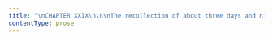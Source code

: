 ```yaml
---
title: "\nCHAPTER XXIX\n\n\nThe recollection of about three days and nights succeeding this is very\ndim in my mind.\_ I can recall some sensations felt in that interval; but\nfew thoughts framed, and no actions performed.\_ I knew I was in a small\nroom and in a narrow bed.\_ To that bed I seemed to have grown; I lay on\nit motionless as a stone; and to have torn me from it would have been\nalmost to kill me.\_ I took no note of the lapse of time—of the change\nfrom morning to noon, from noon to evening.\_ I observed when any one\nentered or left the apartment: I could even tell who they were; I could\nunderstand what was said when the speaker stood near to me; but I could\nnot answer; to open my lips or move my limbs was equally impossible.\_\nHannah, the servant, was my most frequent visitor.\_ Her coming disturbed\nme.\_ I had a feeling that she wished me away: that she did not\nunderstand me or my circumstances; that she was prejudiced against me.\_\nDiana and Mary appeared in the chamber once or twice a day.\_ They would\nwhisper sentences of this sort at my bedside—\n\n“It is very well we took her in.”\n\n“Yes; she would certainly have been found dead at the door in the\nmorning had she been left out all night.\_ I wonder what she has gone\nthrough?”\n\n“Strange hardships, I imagine—poor, emaciated, pallid wanderer?”\n\n“She is not an uneducated person, I should think, by her manner of\nspeaking; her accent was quite pure; and the clothes she took off,\nthough splashed and wet, were little worn and fine.”\n\n“She has a peculiar face; fleshless and haggard as it is, I rather like\nit; and when in good health and animated, I can fancy her physiognomy\nwould be agreeable.”\n\nNever once in their dialogues did I hear a syllable of regret at the\nhospitality they had extended to me, or of suspicion of, or aversion to,\nmyself.\_ I was comforted.\n\nMr. St. John came but once: he looked at me, and said my state of\nlethargy was the result of reaction from excessive and protracted\nfatigue.\_ He pronounced it needless to send for a doctor: nature, he was\nsure, would manage best, left to herself.\_ He said every nerve had been\noverstrained in some way, and the whole system must sleep torpid a\nwhile.\_ There was no disease.\_ He imagined my recovery would be rapid\nenough when once commenced.\_ These opinions he delivered in a few words,\nin a quiet, low voice; and added, after a pause, in the tone of a man\nlittle accustomed to expansive comment, “Rather an unusual physiognomy;\ncertainly, not indicative of vulgarity or degradation.”\n\n“Far otherwise,” responded Diana.\_ “To speak truth, St. John, my heart\nrather warms to the poor little soul.\_ I wish we may be able to benefit\nher permanently.”\n\n“That is hardly likely,” was the reply.\_ “You will find she is some\nyoung lady who has had a misunderstanding with her friends, and has\nprobably injudiciously left them.\_ We may, perhaps, succeed in restoring\nher to them, if she is not obstinate: but I trace lines of force in her\nface which make me sceptical of her tractability.”\_ He stood considering\nme some minutes; then added, “She looks sensible, but not at all\nhandsome.”\n\n“She is so ill, St. John.”\n\n“Ill or well, she would always be plain.\_ The grace and harmony of\nbeauty are quite wanting in those features.”\n\nOn the third day I was better; on the fourth, I could speak, move, rise\nin bed, and turn.\_ Hannah had brought me some gruel and dry toast,\nabout, as I supposed, the dinner-hour.\_ I had eaten with relish: the\nfood was good—void of the feverish flavour which had hitherto poisoned\nwhat I had swallowed.\_ When she left me, I felt comparatively strong and\nrevived: ere long satiety of repose and desire for action stirred me.\_ I\nwished to rise; but what could I put on?\_ Only my damp and bemired\napparel; in which I had slept on the ground and fallen in the marsh.\_ I\nfelt ashamed to appear before my benefactors so clad.\_ I was spared the\nhumiliation.\n\nOn a chair by the bedside were all my own things, clean and dry.\_ My\nblack silk frock hung against the wall.\_ The traces of the bog were\nremoved from it; the creases left by the wet smoothed out: it was quite\ndecent.\_ My very shoes and stockings were purified and rendered\npresentable.\_ There were the means of washing in the room, and a comb\nand brush to smooth my hair.\_ After a weary process, and resting every\nfive minutes, I succeeded in dressing myself.\_ My clothes hung loose on\nme; for I was much wasted, but I covered deficiencies with a shawl, and\nonce more, clean and respectable looking—no speck of the dirt, no trace\nof the disorder I so hated, and which seemed so to degrade me, left—I\ncrept down a stone staircase with the aid of the banisters, to a narrow\nlow passage, and found my way presently to the kitchen.\n\nIt was full of the fragrance of new bread and the warmth of a generous\nfire.\_ Hannah was baking.\_ Prejudices, it is well known, are most\ndifficult to eradicate from the heart whose soil has never been loosened\nor fertilised by education: they grow there, firm as weeds among\nstones.\_ Hannah had been cold and stiff, indeed, at the first: latterly\nshe had begun to relent a little; and when she saw me come in tidy and\nwell-dressed, she even smiled.\n\n“What, you have got up!” she said.\_ “You are better, then.\_ You may sit\nyou down in my chair on the hearthstone, if you will.”\n\nShe pointed to the rocking-chair: I took it.\_ She bustled about,\nexamining me every now and then with the corner of her eye.\_ Turning to\nme, as she took some loaves from the oven, she asked bluntly—\n\n“Did you ever go a-begging afore you came here?”\n\nI was indignant for a moment; but remembering that anger was out of the\nquestion, and that I had indeed appeared as a beggar to her, I answered\nquietly, but still not without a certain marked firmness—\n\n“You are mistaken in supposing me a beggar.\_ I am no beggar; any more\nthan yourself or your young ladies.”\n\nAfter a pause she said, “I dunnut understand that: you’ve like no house,\nnor no brass, I guess?”\n\n“The want of house or brass (by which I suppose you mean money) does not\nmake a beggar in your sense of the word.”\n\n“Are you book-learned?” she inquired presently.\n\n“Yes, very.”\n\n“But you’ve never been to a boarding-school?”\n\n“I was at a boarding-school eight years.”\n\nShe opened her eyes wide.\_ “Whatever cannot ye keep yourself for, then?”\n\n“I have kept myself; and, I trust, shall keep myself again.\_ What are\nyou going to do with these gooseberries?” I inquired, as she brought out\na basket of the fruit.\n\n“Mak’ ’em into pies.”\n\n“Give them to me and I’ll pick them.”\n\n“Nay; I dunnut want ye to do nought.”\n\n“But I must do something.\_ Let me have them.”\n\nShe consented; and she even brought me a clean towel to spread over my\ndress, “lest,” as she said, “I should mucky it.”\n\n“Ye’ve not been used to sarvant’s wark, I see by your hands,” she\nremarked.\_ “Happen ye’ve been a dressmaker?”\n\n“No, you are wrong.\_ And now, never mind what I have been: don’t trouble\nyour head further about me; but tell me the name of the house where we\nare.”\n\n“Some calls it Marsh End, and some calls it Moor House.”\n\n“And the gentleman who lives here is called Mr. St. John?”\n\n“Nay; he doesn’t live here: he is only staying a while.\_ When he is at\nhome, he is in his own parish at Morton.”\n\n“That village a few miles off?\n\n“Aye.”\n\n“And what is he?”\n\n“He is a parson.”\n\nI remembered the answer of the old housekeeper at the parsonage, when I\nhad asked to see the clergyman.\_ “This, then, was his father’s\nresidence?”\n\n“Aye; old Mr. Rivers lived here, and his father, and grandfather, and\ngurt (great) grandfather afore him.”\n\n“The name, then, of that gentleman, is Mr. St. John Rivers?”\n\n“Aye; St. John is like his kirstened name.”\n\n“And his sisters are called Diana and Mary Rivers?”\n\n“Yes.”\n\n“Their father is dead?”\n\n“Dead three weeks sin’ of a stroke.”\n\n“They have no mother?”\n\n“The mistress has been dead this mony a year.”\n\n“Have you lived with the family long?”\n\n“I’ve lived here thirty year.\_ I nursed them all three.”\n\n“That proves you must have been an honest and faithful servant.\_ I will\nsay so much for you, though you have had the incivility to call me a\nbeggar.”\n\nShe again regarded me with a surprised stare.\_ “I believe,” she said, “I\nwas quite mista’en in my thoughts of you: but there is so mony cheats\ngoes about, you mun forgie me.”\n\n“And though,” I continued, rather severely, “you wished to turn me from\nthe door, on a night when you should not have shut out a dog.”\n\n“Well, it was hard: but what can a body do?\_ I thought more o’ th’\nchilder nor of mysel: poor things!\_ They’ve like nobody to tak’ care on\n’em but me.\_ I’m like to look sharpish.”\n\nI maintained a grave silence for some minutes.\n\n“You munnut think too hardly of me,” she again remarked.\n\n“But I do think hardly of you,” I said; “and I’ll tell you why—not so\nmuch because you refused to give me shelter, or regarded me as an\nimpostor, as because you just now made it a species of reproach that I\nhad no ‘brass’ and no house.\_ Some of the best people that ever lived\nhave been as destitute as I am; and if you are a Christian, you ought\nnot to consider poverty a crime.”\n\n“No more I ought,” said she: “Mr. St. John tells me so too; and I see I\nwor wrang—but I’ve clear a different notion on you now to what I had.\_\nYou look a raight down dacent little crater.”\n\n“That will do—I forgive you now.\_ Shake hands.”\n\nShe put her floury and horny hand into mine; another and heartier smile\nillumined her rough face, and from that moment we were friends.\n\nHannah was evidently fond of talking.\_ While I picked the fruit, and she\nmade the paste for the pies, she proceeded to give me sundry details\nabout her deceased master and mistress, and “the childer,” as she called\nthe young people.\n\nOld Mr. Rivers, she said, was a plain man enough, but a gentleman, and\nof as ancient a family as could be found.\_ Marsh End had belonged to the\nRivers ever since it was a house: and it was, she affirmed, “aboon two\nhundred year old—for all it looked but a small, humble place, naught to\ncompare wi’ Mr. Oliver’s grand hall down i’ Morton Vale.\_ But she could\nremember Bill Oliver’s father a journeyman needlemaker; and th’ Rivers\nwor gentry i’ th’ owd days o’ th’ Henrys, as onybody might see by\nlooking into th’ registers i’ Morton Church vestry.”\_ Still, she\nallowed, “the owd maister was like other folk—naught mich out o’ t’\ncommon way: stark mad o’ shooting, and farming, and sich like.”\_ The\nmistress was different.\_ She was a great reader, and studied a deal; and\nthe “bairns” had taken after her.\_ There was nothing like them in these\nparts, nor ever had been; they had liked learning, all three, almost\nfrom the time they could speak; and they had always been “of a mak’ of\ntheir own.”\_ Mr. St. John, when he grew up, would go to college and be a\nparson; and the girls, as soon as they left school, would seek places as\ngovernesses: for they had told her their father had some years ago lost\na great deal of money by a man he had trusted turning bankrupt; and as\nhe was now not rich enough to give them fortunes, they must provide for\nthemselves.\_ They had lived very little at home for a long while, and\nwere only come now to stay a few weeks on account of their father’s\ndeath; but they did so like Marsh End and Morton, and all these moors\nand hills about.\_ They had been in London, and many other grand towns;\nbut they always said there was no place like home; and then they were so\nagreeable with each other—never fell out nor “threaped.”\_ She did not\nknow where there was such a family for being united.\n\nHaving finished my task of gooseberry picking, I asked where the two\nladies and their brother were now.\n\n“Gone over to Morton for a walk; but they would be back in half-an-hour\nto tea.”\n\nThey returned within the time Hannah had allotted them: they entered by\nthe kitchen door.\_ Mr. St. John, when he saw me, merely bowed and passed\nthrough; the two ladies stopped: Mary, in a few words, kindly and calmly\nexpressed the pleasure she felt in seeing me well enough to be able to\ncome down; Diana took my hand: she shook her head at me.\n\n“You should have waited for my leave to descend,” she said.\_ “You still\nlook very pale—and so thin!\_ Poor child!—poor girl!”\n\nDiana had a voice toned, to my ear, like the cooing of a dove.\_ She\npossessed eyes whose gaze I delighted to encounter.\_ Her whole face\nseemed to me full of charm.\_ Mary’s countenance was equally\nintelligent—her features equally pretty; but her expression was more\nreserved, and her manners, though gentle, more distant.\_ Diana looked\nand spoke with a certain authority: she had a will, evidently.\_ It was\nmy nature to feel pleasure in yielding to an authority supported like\nhers, and to bend, where my conscience and self-respect permitted, to an\nactive will.\n\n“And what business have you here?” she continued.\_ “It is not your\nplace.\_ Mary and I sit in the kitchen sometimes, because at home we like\nto be free, even to license—but you are a visitor, and must go into the\nparlour.”\n\n“I am very well here.”\n\n“Not at all, with Hannah bustling about and covering you with flour.”\n\n“Besides, the fire is too hot for you,” interposed Mary.\n\n“To be sure,” added her sister.\_ “Come, you must be obedient.”\_ And\nstill holding my hand she made me rise, and led me into the inner room.\n\n“Sit there,” she said, placing me on the sofa, “while we take our things\noff and get the tea ready; it is another privilege we exercise in our\nlittle moorland home—to prepare our own meals when we are so inclined,\nor when Hannah is baking, brewing, washing, or ironing.”\n\nShe closed the door, leaving me solus with Mr. St. John, who sat\nopposite, a book or newspaper in his hand.\_ I examined first, the\nparlour, and then its occupant.\n\nThe parlour was rather a small room, very plainly furnished, yet\ncomfortable, because clean and neat.\_ The old-fashioned chairs were very\nbright, and the walnut-wood table was like a looking-glass.\_ A few\nstrange, antique portraits of the men and women of other days decorated\nthe stained walls; a cupboard with glass doors contained some books and\nan ancient set of china.\_ There was no superfluous ornament in the\nroom—not one modern piece of furniture, save a brace of workboxes and a\nlady’s desk in rosewood, which stood on a side-table:\neverything—including the carpet and curtains—looked at once well worn\nand well saved.\n\nMr. St. John—sitting as still as one of the dusty pictures on the walls,\nkeeping his eyes fixed on the page he perused, and his lips mutely\nsealed—was easy enough to examine.\_ Had he been a statue instead of a\nman, he could not have been easier.\_ He was young—perhaps from\ntwenty-eight to thirty—tall, slender; his face riveted the eye; it was\nlike a Greek face, very pure in outline: quite a straight, classic nose;\nquite an Athenian mouth and chin.\_ It is seldom, indeed, an English face\ncomes so near the antique models as did his.\_ He might well be a little\nshocked at the irregularity of my lineaments, his own being so\nharmonious.\_ His eyes were large and blue, with brown lashes; his high\nforehead, colourless as ivory, was partially streaked over by careless\nlocks of fair hair.\n\nThis is a gentle delineation, is it not, reader?\_ Yet he whom it\ndescribes scarcely impressed one with the idea of a gentle, a yielding,\nan impressible, or even of a placid nature.\_ Quiescent as he now sat,\nthere was something about his nostril, his mouth, his brow, which, to my\nperceptions, indicated elements within either restless, or hard, or\neager.\_ He did not speak to me one word, nor even direct to me one\nglance, till his sisters returned.\_ Diana, as she passed in and out, in\nthe course of preparing tea, brought me a little cake, baked on the top\nof the oven.\n\n“Eat that now,” she said: “you must be hungry.\_ Hannah says you have had\nnothing but some gruel since breakfast.”\n\nI did not refuse it, for my appetite was awakened and keen.\_ Mr. Rivers\nnow closed his book, approached the table, and, as he took a seat, fixed\nhis blue pictorial-looking eyes full on me.\_ There was an unceremonious\ndirectness, a searching, decided steadfastness in his gaze now, which\ntold that intention, and not diffidence, had hitherto kept it averted\nfrom the stranger.\n\n“You are very hungry,” he said.\n\n“I am, sir.”\_ It is my way—it always was my way, by instinct—ever to\nmeet the brief with brevity, the direct with plainness.\n\n“It is well for you that a low fever has forced you to abstain for the\nlast three days: there would have been danger in yielding to the\ncravings of your appetite at first.\_ Now you may eat, though still not\nimmoderately.”\n\n“I trust I shall not eat long at your expense, sir,” was my very\nclumsily-contrived, unpolished answer.\n\n“No,” he said coolly: “when you have indicated to us the residence of\nyour friends, we can write to them, and you may be restored to home.”\n\n“That, I must plainly tell you, is out of my power to do; being\nabsolutely without home and friends.”\n\nThe three looked at me, but not distrustfully; I felt there was no\nsuspicion in their glances: there was more of curiosity.\_ I speak\nparticularly of the young ladies.\_ St. John’s eyes, though clear enough\nin a literal sense, in a figurative one were difficult to fathom.\_ He\nseemed to use them rather as instruments to search other people’s\nthoughts, than as agents to reveal his own: the which combination of\nkeenness and reserve was considerably more calculated to embarrass than\nto encourage.\n\n“Do you mean to say,” he asked, “that you are completely isolated from\nevery connection?”\n\n“I do.\_ Not a tie links me to any living thing: not a claim do I possess\nto admittance under any roof in England.”\n\n“A most singular position at your age!”\n\nHere I saw his glance directed to my hands, which were folded on the\ntable before me.\_ I wondered what he sought there: his words soon\nexplained the quest.\n\n“You have never been married?\_ You are a spinster?”\n\nDiana laughed.\_ “Why, she can’t be above seventeen or eighteen years\nold, St. John,” said she.\n\n“I am near nineteen: but I am not married.\_ No.”\n\nI felt a burning glow mount to my face; for bitter and agitating\nrecollections were awakened by the allusion to marriage.\_ They all saw\nthe embarrassment and the emotion.\_ Diana and Mary relieved me by\nturning their eyes elsewhere than to my crimsoned visage; but the colder\nand sterner brother continued to gaze, till the trouble he had excited\nforced out tears as well as colour.\n\n“Where did you last reside?” he now asked.\n\n“You are too inquisitive, St. John,” murmured Mary in a low voice; but\nhe leaned over the table and required an answer by a second firm and\npiercing look.\n\n“The name of the place where, and of the person with whom I lived, is my\nsecret,” I replied concisely.\n\n“Which, if you like, you have, in my opinion, a right to keep, both from\nSt. John and every other questioner,” remarked Diana.\n\n“Yet if I know nothing about you or your history, I cannot help you,” he\nsaid.\_ “And you need help, do you not?”\n\n“I need it, and I seek it so far, sir, that some true philanthropist\nwill put me in the way of getting work which I can do, and the\nremuneration for which will keep me, if but in the barest necessaries of\nlife.”\n\n“I know not whether I am a true philanthropist; yet I am willing to aid\nyou to the utmost of my power in a purpose so honest.\_ First, then, tell\nme what you have been accustomed to do, and what you can do.”\n\nI had now swallowed my tea.\_ I was mightily refreshed by the beverage;\nas much so as a giant with wine: it gave new tone to my unstrung nerves,\nand enabled me to address this penetrating young judge steadily.\n\n“Mr. Rivers,” I said, turning to him, and looking at him, as he looked\nat me, openly and without diffidence, “you and your sisters have done me\na great service—the greatest man can do his fellow-being; you have\nrescued me, by your noble hospitality, from death.\_ This benefit\nconferred gives you an unlimited claim on my gratitude, and a claim, to\na certain extent, on my confidence.\_ I will tell you as much of the\nhistory of the wanderer you have harboured, as I can tell without\ncompromising my own peace of mind—my own security, moral and physical,\nand that of others.\n\n“I am an orphan, the daughter of a clergyman.\_ My parents died before I\ncould know them.\_ I was brought up a dependant; educated in a charitable\ninstitution.\_ I will even tell you the name of the establishment, where\nI passed six years as a pupil, and two as a teacher—Lowood Orphan\nAsylum, ---shire: you will have heard of it, Mr. Rivers?—the Rev. Robert\nBrocklehurst is the treasurer.”\n\n“I have heard of Mr. Brocklehurst, and I have seen the school.”\n\n“I left Lowood nearly a year since to become a private governess.\_ I\nobtained a good situation, and was happy.\_ This place I was obliged to\nleave four days before I came here.\_ The reason of my departure I cannot\nand ought not to explain: it would be useless, dangerous, and would\nsound incredible.\_ No blame attached to me: I am as free from\nculpability as any one of you three.\_ Miserable I am, and must be for a\ntime; for the catastrophe which drove me from a house I had found a\nparadise was of a strange and direful nature.\_ I observed but two points\nin planning my departure—speed, secrecy: to secure these, I had to leave\nbehind me everything I possessed except a small parcel; which, in my\nhurry and trouble of mind, I forgot to take out of the coach that\nbrought me to Whitcross.\_ To this neighbourhood, then, I came, quite\ndestitute.\_ I slept two nights in the open air, and wandered about two\ndays without crossing a threshold: but twice in that space of time did I\ntaste food; and it was when brought by hunger, exhaustion, and despair\nalmost to the last gasp, that you, Mr. Rivers, forbade me to perish of\nwant at your door, and took me under the shelter of your roof.\_ I know\nall your sisters have done for me since—for I have not been insensible\nduring my seeming torpor—and I owe to their spontaneous, genuine, genial\ncompassion as large a debt as to your evangelical charity.”\n\n“Don’t make her talk any more now, St. John,” said Diana, as I paused;\n“she is evidently not yet fit for excitement.\_ Come to the sofa and sit\ndown now, Miss Elliott.”\n\nI gave an involuntary half start at hearing the alias: I had\nforgotten my new name.\_ Mr. Rivers, whom nothing seemed to escape,\nnoticed it at once.\n\n“You said your name was Jane Elliott?” he observed.\n\n“I did say so; and it is the name by which I think it expedient to be\ncalled at present, but it is not my real name, and when I hear it, it\nsounds strange to me.”\n\n“Your real name you will not give?”\n\n“No: I fear discovery above all things; and whatever disclosure would\nlead to it, I avoid.”\n\n“You are quite right, I am sure,” said Diana.\_ “Now do, brother, let her\nbe at peace a while.”\n\nBut when St. John had mused a few moments he recommenced as\nimperturbably and with as much acumen as ever.\n\n“You would not like to be long dependent on our hospitality—you would\nwish, I see, to dispense as soon as may be with my sisters’ compassion,\nand, above all, with my charity (I am quite sensible of the\ndistinction drawn, nor do I resent it—it is just): you desire to be\nindependent of us?”\n\n“I do: I have already said so.\_ Show me how to work, or how to seek\nwork: that is all I now ask; then let me go, if it be but to the meanest\ncottage; but till then, allow me to stay here: I dread another essay of\nthe horrors of homeless destitution.”\n\n“Indeed you shall stay here,” said Diana, putting her white hand on my\nhead.\_ “You shall,” repeated Mary, in the tone of undemonstrative\nsincerity which seemed natural to her.\n\n“My sisters, you see, have a pleasure in keeping you,” said Mr. St.\nJohn, “as they would have a pleasure in keeping and cherishing a\nhalf-frozen bird, some wintry wind might have driven through their\ncasement.\_ I feel more inclination to put you in the way of keeping\nyourself, and shall endeavour to do so; but observe, my sphere is\nnarrow.\_ I am but the incumbent of a poor country parish: my aid must be\nof the humblest sort.\_ And if you are inclined to despise the day of\nsmall things, seek some more efficient succour than such as I can\noffer.”\n\n“She has already said that she is willing to do anything honest she can\ndo,” answered Diana for me; “and you know, St. John, she has no choice\nof helpers: she is forced to put up with such crusty people as you.”\n\n“I will be a dressmaker; I will be a plain-workwoman; I will be a\nservant, a nurse-girl, if I can be no better,” I answered.\n\n“Right,” said Mr. St. John, quite coolly.\_ “If such is your spirit, I\npromise to aid you, in my own time and way.”\n\nHe now resumed the book with which he had been occupied before tea.\_ I\nsoon withdrew, for I had talked as much, and sat up as long, as my\npresent strength would permit.\n"
contentType: prose
---
```



